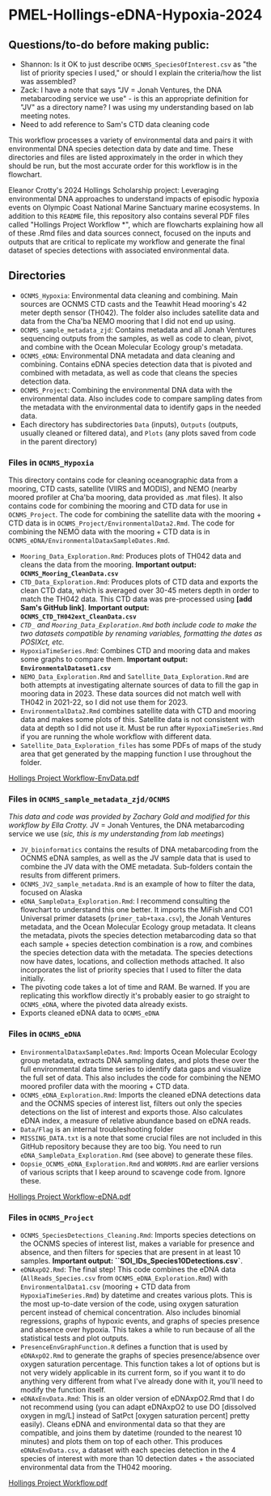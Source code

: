 # PMEL-Hollings-eDNA-Hypoxia-2024

## Questions/to-do before making public:

- Shannon: Is it OK to just describe `OCNMS_SpeciesOfInterest.csv` as "the list of priority species I used," or should I explain the criteria/how the list was assembled?
- Zack: I have a note that says "JV = Jonah Ventures, the DNA metabarcoding service we use" - is this an appropriate definition for "JV" as a directory name? I was using my understanding based on lab meeting notes.
- Need to add reference to Sam's CTD data cleaning code 

This workflow processes a variety of environmental data and pairs it with environmental DNA species detection data by date and time. These directories and files are listed approximately in the order in which they should be run, but the most accurate order for this workflow is in the flowchart.

Eleanor Crotty's 2024 Hollings Scholarship project: Leveraging environmental DNA approaches to understand impacts of episodic hypoxia events on Olympic Coast National Marine Sanctuary marine ecosystems. In addition to this `README` file, this repository also contains several PDF files called "Hollings Project Workflow *", which are flowcharts explaining how all of these .Rmd files and data sources connect, focused on the inputs and outputs that are critical to replicate my workflow and generate the final dataset of species detections with associated environmental data.

## Directories
- `OCNMS_Hypoxia`: Environmental data cleaning and combining. Main sources are OCNMS CTD casts and the Teawhit Head mooring's 42 meter depth sensor (TH042). The folder also includes satellite data and data from the Cha'ba NEMO mooring that I did not end up using.
- `OCNMS_sample_metadata_zjd`: Contains metadata and all Jonah Ventures sequencing outputs from the samples, as well as code to clean, pivot, and combine with the Ocean Molecular Ecology group's metadata.
- `OCNMS_eDNA`: Environmental DNA metadata and data cleaning and combining. Contains eDNA species detection data that is pivoted and combined with metadata, as well as code that cleans the species detection data.
- `OCNMS_Project`: Combining the environmental DNA data with the environmental data. Also includes code to compare sampling dates from the metadata with the environmental data to identify gaps in the needed data.
- Each directory has subdirectories `Data` (inputs), `Outputs` (outputs, usually cleaned or filtered data), and `Plots` (any plots saved from code in the parent directory)

### Files in `OCNMS_Hypoxia`
This directory contains code for cleaning oceanographic data from a mooring, CTD casts, satellite (VIIRS and MODIS), and NEMO (nearby moored profiler at Cha'ba mooring, data provided as .mat files). It also contains code for combining the mooring and CTD data for use in `OCNMS_Project`. The code for combining the satellite data with the mooring + CTD data is in `OCNMS_Project/EnvironmentalData2.Rmd`. The code for combining the NEMO data with the mooring + CTD data is in `OCNMS_eDNA/EnvironmentalDataxSampleDates.Rmd`.

- `Mooring_Data_Exploration.Rmd`: Produces plots of TH042 data and cleans the data from the mooring. **Important output: `OCNMS_Mooring_CleanData.csv`**
- `CTD_Data_Exploration.Rmd`: Produces plots of CTD data and exports the clean CTD data, which is averaged over 30-45 meters depth in order to match the TH042 data. This CTD data was pre-processed using **[add Sam's GitHub link]**. **Important output: `OCNMS_CTD_TH042ext_CleanData.csv`**
- *`CTD_` and `Mooring_Data_Exploration.Rmd` both include code to make the two datasets compatible by renaming variables, formatting the dates as POSIXct, etc.*
- `HypoxiaTimeSeries.Rmd`: Combines CTD and mooring data and makes some graphs to compare them. **Important output: `EnvironmentalDataset1.csv`**
- `NEMO_Data_Exploration.Rmd` and `Satellite_Data_Exploration.Rmd` are both attempts at investigating alternate sources of data to fill the gap in mooring data in 2023. These data sources did not match well with TH042 in 2021-22, so I did not use them for 2023.
- `EnvironmentalData2.Rmd` combines satellite data with CTD and mooring data and makes some plots of this. Satellite data is not consistent with data at depth so I did not use it. Must be run after `HypoxiaTimeSeries.Rmd` if you are running the whole workflow with different data.
- `Satellite_Data_Exploration_files` has some PDFs of maps of the study area that get generated by the mapping function I use throughout the folder.

[Hollings Project Workflow-EnvData.pdf](https://github.com/user-attachments/files/16059843/Hollings.Project.Workflow-EnvData.pdf)

### Files in `OCNMS_sample_metadata_zjd/OCNMS`
*This data and code was provided by Zachary Gold and modified for this workflow by Ella Crotty.* JV = Jonah Ventures, the DNA metabarcoding service we use (*sic, this is my understanding from lab meetings*)

- `JV_bioinformatics` contains the results of DNA metabarcoding from the OCNMS eDNA samples, as well as the JV sample data that is used to combine the JV data with the OME metadata. Sub-folders contain the results from different primers.
- `OCNMS_JV2_sample_metadata.Rmd` is an example of how to filter the data, focused on Alaska
- `eDNA_SampleData_Exploration.Rmd`: I recommend consulting the flowchart to understand this one better. It imports the MiFish and CO1 Universal primer datasets (`primer_tab+taxa.csv`), the Jonah Ventures metadata, and the Ocean Molecular Ecology group metadata. It cleans the metadata, pivots the species detection metabarcoding data so that each sample + species detection combination is a row, and combines the species detection data with the metadata. The species detections now have dates, locations, and collection methods attached. It also incorporates the list of priority species that I used to filter the data initially.
- The pivoting code takes a lot of time and RAM. Be warned. If you are replicating this workflow directly it's probably easier to go straight to `OCNMS_eDNA`, where the pivoted data already exists. 
- Exports cleaned eDNA data to `OCNMS_eDNA`

### Files in `OCNMS_eDNA`
- `EnvironmentalDataxSampleDates.Rmd`: Imports Ocean Molecular Ecology group metadata, extracts DNA sampling dates, and plots these over the full environmental data time series to identify data gaps and visualize the full set of data. This also includes the code for combining the NEMO moored profiler data with the mooring + CTD data.
- `OCNMS_eDNA_Exploration.Rmd`: Imports the cleaned eDNA detections data and the OCNMS species of interest list, filters out only the species detections on the list of interest and exports those. Also calculates eDNA index, a measure of relative abundance based on eDNA reads.
- `Data/Flag` is an internal troubleshooting folder
- `MISSING_DATA.txt` is a note that some crucial files are not included in this GitHub repository because they are too big. You need to run `eDNA_SampleData_Exploration.Rmd` (see above) to generate these files.
- `Oopsie_OCNMS_eDNA_Exploration.Rmd` and `WORRMS.Rmd` are earlier versions of various scripts that I keep around to scavenge code from. Ignore these.

[Hollings Project Workflow-eDNA.pdf](https://github.com/user-attachments/files/16059847/Hollings.Project.Workflow-eDNA.pdf)

### Files in `OCNMS_Project`

- `OCNMS_SpeciesDetections_Cleaning.Rmd`: Imports species detections on the OCNMS species of interest list, makes a variable for presence and absence, and then filters for species that are present in at least 10 samples. **Important output: ``SOI_IDs_Species10Detections.csv`**.
- `eDNAxpO2.Rmd`: The final step! This code combines the eDNA data (`AllReads_Species.csv` from `OCNMS_eDNA_Exploration.Rmd`) with `EnvironmentalData1.csv` (mooring + CTD data from `HypoxiaTimeSeries.Rmd`) by datetime and creates various plots. This is the most up-to-date version of the code, using oxygen saturation percent instead of chemical concentration. Also includes binomial regressions, graphs of hypoxic events, and graphs of species presence and absence over hypoxia. This takes a while to run because of all the statistical tests and plot outputs.
- `PresenceEnvGraphFunction.R` defines a function that is used by `eDNAxpO2.Rmd` to generate the graphs of species presence/absence over oxygen saturation percentage. This function takes a lot of options but is not very widely applicable in its current form, so if you want it to do anything very different from what I've already done with it, you'll need to modify the function itself.
- `eDNAxEnvData.Rmd`: This is an older version of eDNAxpO2.Rmd that I do not recommend using (you can adapt eDNAxpO2 to use DO [dissolved oxygen in mg/L] instead of SatPct [oxygen saturation percent] pretty easily). Cleans eDNA and environmental data so that they are compatible, and joins them by datetime (rounded to the nearest 10 minutes) and plots them on top of each other. This produces `eDNAxEnvData.csv`, a dataset with each species detection in the 4 species of interest with more than 10 detection dates + the associated environmental data from the TH042 mooring.

[Hollings Project Workflow.pdf](https://github.com/user-attachments/files/16059851/Hollings.Project.Workflow.pdf)
